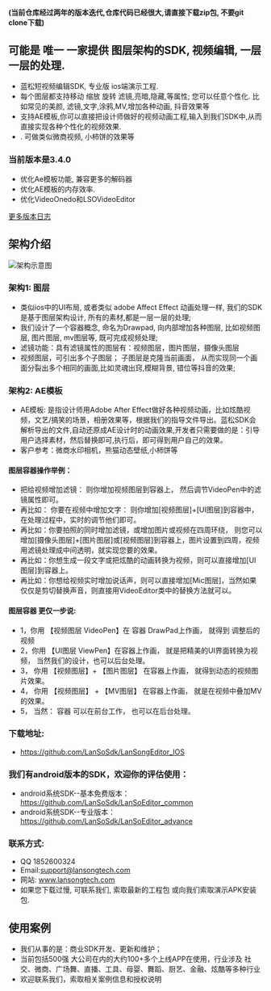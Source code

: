 #### (当前仓库经过两年的版本迭代,仓库代码已经很大,请直接下载zip包, 不要git clone下载)

## 可能是 唯一 一家提供 图层架构的SDK, 视频编辑, 一层 一层的处理.

*  蓝松短视频编辑SDK, 专业版 ios端演示工程.  
*  每个图层都支持移动 缩放 旋转 滤镜,亮暗,隐藏,等属性; 您可以任意个性化. 比如常见的美颜, 滤镜,文字,涂鸦,MV,增加各种动画, 抖音效果等
*  支持AE模板,你可以直接把设计师做好的视频动画工程,输入到我们SDK中,从而直接实现各种个性化的视频效果.
* . 可做类似微商视频, 小柿饼的效果等
 
 ### 当前版本是3.4.0
- 优化Ae模板功能, 兼容更多的解码器
- 优化AE模板的内存效率.
- 优化VideoOnedo和LSOVideoEditor


[更多版本日志](https://github.com/LanSoSdk/LanSongEditor_IOS/blob/master/%E7%89%88%E6%9C%AC%E6%9B%B4%E6%96%B0%E8%AE%B0%E5%BD%95.md)

## 架构介绍
![架构示意图](https://github.com/LanSoSdk/LanSoEditor_advance/blob/master/SDK%E6%9E%B6%E6%9E%84%E5%9B%BE%E7%89%87.png)
### 架构1: 图层
*   类似ios中的UI布局, 或者类似 adobe Affect Effect 动画处理一样, 我们的SDK是基于图层架构设计, 所有的素材,都是一层一层的处理;
*   我们设计了一个容器概念, 命名为Drawpad, 向内部增加各种图层, 比如视频图层, 图片图层, mv图层等, 既可完成视频处理;
*   滤镜功能：具有滤镜属性的图层有：视频图层，图片图层，摄像头图层
*   视频图层，可引出多个子图层； 子图层是克隆当前画面， 从而实现同一个画面分裂出多个相同的画面,比如灵魂出窍,模糊背景, 错位等抖音的效果;

### 架构2: AE模板

*   AE模板:  是指设计师用Adobe After Effect做好各种视频动画，比如炫酷视频，文艺/搞笑的场景，相册效果等，根据我们的指导文件导出。蓝松SDK会解析导出的文件,自动还原成AE设计时的动画效果,开发者只需要做的是：引导用户选择素材，然后替换即可,执行后，即可得到用户自己的效果。
*   客户参考：微商水印相机，熊猫动态壁纸,小柿饼等

#### 图层容器操作举例：
*   把给视频增加滤镜： 则你增加视频图层到容器上， 然后调节VideoPen中的滤镜属性即可。
*   再比如： 你要在视频中增加文字： 则你增加[视频图层]+[UI图层]到容器中，在处理过程中，实时的调节他们即可。
*   再比如：你要拍照的同时增加滤镜，或增加图片或视频在四周环绕， 则您可以增加[摄像头图层]+[图片图层]或[视频图层]到容器上，图片设置到四周，视频用滤镜处理成中间透明，就实现您要的效果。
*   再比如：你想生成一段文字或把炫酷的动画转换为视频，则可以直接增加[UI图层]到容器上。
*   再比如：你想给视频实时增加说话声，则可以直接增加[Mic图层]，当然如果仅仅是剪切替换声音，则直接用VideoEditor类中的替换方法就可以。


#### 图层容器 更仅一步说:
* 1，你用 【视频图层 VideoPen】在 容器 DrawPad上作画， 就得到 调整后的视频
* 2，你用 【UI图层  ViewPen】在容器上作画， 就是把精美的UI界面转换为视频， 当然我们的设计，也可以后台处理。
* 3， 你用 【视频图层】+ 【图片图层】 在容器上作画， 就得到动态的视频图片效果。
* 4， 你用  【视频图层】 + 【MV图层】 在容器上作画， 就是在视频中叠加MV的效果。
* 5， 当然： 容器 可以在前台工作， 也可以在后台处理。




### 下载地址: 
*  https://github.com/LanSoSdk/LanSongEditor_IOS

### 我们有android版本的SDK，欢迎你的评估使用：
*	android系统SDK--基本免费版本：https://github.com/LanSoSdk/LanSoEditor_common
*	android系统SDK--专业版本：https://github.com/LanSoSdk/LanSoEditor_advance

### 联系方式:
*   QQ 1852600324 
*   Email:support@lansongtech.com
*   网站: www.lansongtech.com
*  如果您下载过慢, 可联系我们, 索取最新的工程包 或向我们索取演示APK安装包.

## 使用案例
*   我们从事的是：商业SDK开发、更新和维护；
*   当前包括500强 大公司在内的大约100+多个上线APP在使用，行业涉及 社交、微商、广场舞、直播、工具、母婴、舞蹈、厨艺、金融、炫酷等多种行业
*   欢迎联系我们，索取相关案例信息和授权说明

